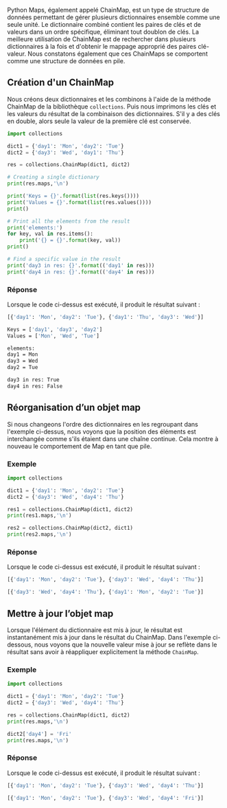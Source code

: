 Python Maps, également appelé ChainMap, est un type de structure de données permettant de gérer plusieurs dictionnaires ensemble comme une seule unité. Le dictionnaire combiné contient les paires de clés et de valeurs dans un ordre spécifique, éliminant tout doublon de clés. La meilleure utilisation de ChainMap est de rechercher dans plusieurs dictionnaires à la fois et d'obtenir le mappage approprié des paires clé-valeur. Nous constatons également que ces ChainMaps se comportent comme une structure de données en pile.

## Création d'un ChainMap

Nous créons deux dictionnaires et les combinons à l'aide de la méthode ChainMap de la bibliothèque ```collections```. Puis nous imprimons les clés et les valeurs du résultat de la combinaison des dictionnaires. S'il y a des clés en double, alors seule la valeur de la première clé est conservée.

```python
import collections

dict1 = {'day1': 'Mon', 'day2': 'Tue'}
dict2 = {'day3': 'Wed', 'day1': 'Thu'}

res = collections.ChainMap(dict1, dict2)

# Creating a single dictionary
print(res.maps,'\n')

print('Keys = {}'.format(list(res.keys())))
print('Values = {}'.format(list(res.values())))
print()

# Print all the elements from the result
print('elements:')
for key, val in res.items():
    print('{} = {}'.format(key, val))
print()

# Find a specific value in the result
print('day3 in res: {}'.format(('day1' in res)))
print('day4 in res: {}'.format(('day4' in res)))
```

### Réponse

Lorsque le code ci-dessus est exécuté, il produit le résultat suivant :

```bash
[{'day1': 'Mon', 'day2': 'Tue'}, {'day1': 'Thu', 'day3': 'Wed'}] 

Keys = ['day1', 'day3', 'day2']
Values = ['Mon', 'Wed', 'Tue']

elements:
day1 = Mon
day3 = Wed
day2 = Tue

day3 in res: True
day4 in res: False
```

## Réorganisation d’un objet map

Si nous changeons l'ordre des dictionnaires en les regroupant dans l'exemple ci-dessus, nous voyons que la position des éléments est interchangée comme s'ils étaient dans une chaîne continue. Cela montre à nouveau le comportement de Map en tant que pile.

### Exemple

```python
import collections

dict1 = {'day1': 'Mon', 'day2': 'Tue'}
dict2 = {'day3': 'Wed', 'day4': 'Thu'}

res1 = collections.ChainMap(dict1, dict2)
print(res1.maps,'\n')

res2 = collections.ChainMap(dict2, dict1)
print(res2.maps,'\n')
```

### Réponse

Lorsque le code ci-dessus est exécuté, il produit le résultat suivant :

```python
[{'day1': 'Mon', 'day2': 'Tue'}, {'day3': 'Wed', 'day4': 'Thu'}] 

[{'day3': 'Wed', 'day4': 'Thu'}, {'day1': 'Mon', 'day2': 'Tue'}] 
```

## Mettre à jour l’objet map

Lorsque l'élément du dictionnaire est mis à jour, le résultat est instantanément mis à jour dans le résultat du ChainMap. Dans l'exemple ci-dessous, nous voyons que la nouvelle valeur mise à jour se reflète dans le résultat sans avoir à réappliquer explicitement la méthode ```ChainMap```.

### Exemple

```python
import collections

dict1 = {'day1': 'Mon', 'day2': 'Tue'}
dict2 = {'day3': 'Wed', 'day4': 'Thu'}

res = collections.ChainMap(dict1, dict2)
print(res.maps,'\n')

dict2['day4'] = 'Fri'
print(res.maps,'\n')
```

### Réponse

Lorsque le code ci-dessus est exécuté, il produit le résultat suivant :

```python
[{'day1': 'Mon', 'day2': 'Tue'}, {'day3': 'Wed', 'day4': 'Thu'}] 

[{'day1': 'Mon', 'day2': 'Tue'}, {'day3': 'Wed', 'day4': 'Fri'}] 
```